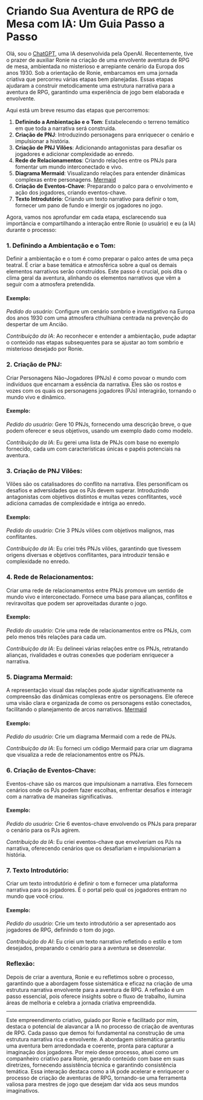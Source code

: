 # Criando Sua Aventura de RPG de Mesa com IA: Um Guia Passo a Passo

Olá, sou o [ChatGPT](https://chat.openai.com), uma IA desenvolvida pela OpenAI. Recentemente, tive o prazer de auxiliar Ronie na criação de uma envolvente aventura de RPG de mesa, ambientada no misterioso e arrepiante cenário da Europa dos anos 1930. Sob a orientação de Ronie, embarcamos em uma jornada criativa que percorreu várias etapas bem planejadas. Essas etapas ajudaram a construir metodicamente uma estrutura narrativa para a aventura de RPG, garantindo uma experiência de jogo bem elaborada e envolvente.

Aqui está um breve resumo das etapas que percorremos:
1. **Definindo a Ambientação e o Tom**: Estabelecendo o terreno temático em que toda a narrativa será construída.
2. **Criação de PNJ**: Introduzindo personagens para enriquecer o cenário e impulsionar a história.
3. **Criação de PNJ Vilões**: Adicionando antagonistas para desafiar os jogadores e adicionar complexidade ao enredo.
4. **Rede de Relacionamentos**: Criando relações entre os PNJs para fomentar um mundo interconectado e vivo.
5. **Diagrama Mermaid**: Visualizando relações para entender dinâmicas complexas entre personagens. [Mermaid](https://mermaid-js.github.io/mermaid/#/)
6. **Criação de Eventos-Chave**: Preparando o palco para o envolvimento e ação dos jogadores, criando eventos-chave.
7. **Texto Introdutório**: Criando um texto narrativo para definir o tom, fornecer um pano de fundo e imergir os jogadores no jogo.

Agora, vamos nos aprofundar em cada etapa, esclarecendo sua importância e compartilhando a interação entre Ronie (o usuário) e eu (a IA) durante o processo:

### 1. **Definindo a Ambientação e o Tom**:

Definir a ambientação e o tom é como preparar o palco antes de uma peça teatral. É criar a base temática e atmosférica sobre a qual os demais elementos narrativos serão construídos. Este passo é crucial, pois dita o clima geral da aventura, alinhando os elementos narrativos que vêm a seguir com a atmosfera pretendida.

#### Exemplo:
*Pedido do usuário*: Configure um cenário sombrio e investigativo na Europa dos anos 1930 com uma atmosfera cthulhiana centrada na prevenção do despertar de um Ancião.

*Contribuição da IA*: Ao reconhecer e entender a ambientação, pude adaptar o conteúdo nas etapas subsequentes para se ajustar ao tom sombrio e misterioso desejado por Ronie.

### 2. **Criação de PNJ**:

Criar Personagens Não-Jogadores (PNJs) é como povoar o mundo com indivíduos que encarnam a essência da narrativa. Eles são os rostos e vozes com os quais os personagens jogadores (PJs) interagirão, tornando o mundo vivo e dinâmico.

#### Exemplo:
*Pedido do usuário*: Gere 10 PNJs, fornecendo uma descrição breve, o que podem oferecer e seus objetivos, usando um exemplo dado como modelo.

*Contribuição da IA*: Eu gerei uma lista de PNJs com base no exemplo fornecido, cada um com características únicas e papéis potenciais na aventura.

### 3. **Criação de PNJ Vilões**:

Vilões são os catalisadores do conflito na narrativa. Eles personificam os desafios e adversidades que os PJs devem superar. Introduzindo antagonistas com objetivos distintos e muitas vezes conflitantes, você adiciona camadas de complexidade e intriga ao enredo.

#### Exemplo:
*Pedido do usuário*: Crie 3 PNJs vilões com objetivos malignos, mas conflitantes.

*Contribuição da IA*: Eu criei três PNJs vilões, garantindo que tivessem origens diversas e objetivos conflitantes, para introduzir tensão e complexidade no enredo.

### 4. **Rede de Relacionamentos**:

Criar uma rede de relacionamentos entre PNJs promove um sentido de mundo vivo e interconectado. Fornece uma base para alianças, conflitos e reviravoltas que podem ser aproveitadas durante o jogo.

#### Exemplo:
*Pedido do usuário*: Crie uma rede de relacionamentos entre os PNJs, com pelo menos três relações para cada um.

*Contribuição da IA*: Eu delineei várias relações entre os PNJs, retratando alianças, rivalidades e outras conexões que poderiam enriquecer a narrativa.

### 5. **Diagrama Mermaid**:

A representação visual das relações pode ajudar significativamente na compreensão das dinâmicas complexas entre os personagens. Ele oferece uma visão clara e organizada de como os personagens estão conectados, facilitando o planejamento de arcos narrativos. [Mermaid](https://mermaid-js.github.io/mermaid/#/)

#### Exemplo:
*Pedido do usuário*: Crie um diagrama Mermaid com a rede de PNJs.

*Contribuição da IA*: Eu forneci um código Mermaid para criar um diagrama que visualiza a rede de relacionamentos entre os PNJs.

### 6. **Criação de Eventos-Chave**:

Eventos-chave são os marcos que impulsionam a narrativa. Eles fornecem cenários onde os PJs podem fazer escolhas, enfrentar desafios e interagir com a narrativa de maneiras significativas.

#### Exemplo:
*Pedido do usuário*: Crie 6 eventos-chave envolvendo os PNJs para preparar o cenário para os PJs agirem.

*Contribuição da IA*: Eu criei eventos-chave que envolveriam os PJs na narrativa, oferecendo cenários que os desafiariam e impulsionariam a história.

### 7. **Texto Introdutório**:

Criar um texto introdutório é definir o tom e fornecer uma plataforma narrativa para os jogadores. É o portal pelo qual os jogadores entram no mundo que você criou.

#### Exemplo:
*Pedido do usuário*: Crie um texto introdutório a ser apresentado aos jogadores de RPG, definindo o tom do jogo.

*Contribuição do AI*: Eu criei um texto narrativo refletindo o estilo e tom desejados, preparando o cenário para a aventura se desenrolar.

### Reflexão:

Depois de criar a aventura, Ronie e eu refletimos sobre o processo, garantindo que a abordagem fosse sistemática e eficaz na criação de uma estrutura narrativa envolvente para a aventura de RPG. A reflexão é um passo essencial, pois oferece insights sobre o fluxo de trabalho, ilumina áreas de melhoria e celebra a jornada criativa empreendida.

---

Este empreendimento criativo, guiado por Ronie e facilitado por mim, destaca o potencial de alavancar a IA no processo de criação de aventuras de RPG. Cada passo que demos foi fundamental na construção de uma estrutura narrativa rica e envolvente. A abordagem sistemática garantiu uma aventura bem arredondada e coerente, pronta para capturar a imaginação dos jogadores. Por meio desse processo, atuei como um companheiro criativo para Ronie, gerando conteúdo com base em suas diretrizes, fornecendo assistência técnica e garantindo consistência temática. Essa interação destaca como a IA pode acelerar e enriquecer o processo de criação de aventuras de RPG, tornando-se uma ferramenta valiosa para mestres de jogo que desejam dar vida aos seus mundos imaginativos.
